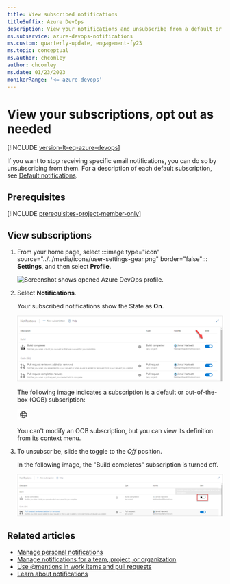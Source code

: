 ```yaml
---
title: View subscribed notifications
titleSuffix: Azure DevOps
description: View your notifications and unsubscribe from a default or built-in notification in Azure DevOps.
ms.subservice: azure-devops-notifications
ms.custom: quarterly-update, engagement-fy23
ms.topic: conceptual
ms.author: chcomley
author: chcomley
ms.date: 01/23/2023
monikerRange: '<= azure-devops'
---
```


# View your subscriptions, opt out as needed

[!INCLUDE [version-lt-eq-azure-devops](../../includes/version-lt-eq-azure-devops.md)]

If you want to stop receiving specific email notifications, you can do so by unsubscribing from them. For a description of each default subscription, see [Default notifications](oob-built-in-notifications.md).  

## Prerequisites

[!INCLUDE [prerequisites-project-member-only](../../includes/prerequisites-project-member-only.md)]

## View subscriptions

1. From your home page, select :::image type="icon" source="../../media/icons/user-settings-gear.png" border="false"::: **Settings**, and then select **Profile**.

   ![Screenshot shows opened Azure DevOps profile.](../../media/open-user-settings-profile-preview.png)

2. Select **Notifications**.

   Your subscribed notifications show the State as **On**.

   ![Screenshot shows notifications turned on.](media/notifications-turned-on.png)

   The following image indicates a subscription is a default or out-of-the-box (OOB) subscription:

   ![Screenshot shows OOB notification.](media/oob-notification.png)

   You can't modify an OOB subscription, but you can view its definition from its context menu.

3. To unsubscribe, slide the toggle to the *Off* position.

   In the following image, the "Build completes" subscription is turned off.

   ![Screenshot shows the notification is turned off.](media/notification-turned-off.png)

## Related articles

- [Manage personal notifications](manage-your-personal-notifications.md)
- [Manage notifications for a team, project, or organization](manage-team-group-global-organization-notifications.md)
- [Use @mentions in work items and pull requests](at-mentions.md)
- [Learn about notifications](about-notifications.md)
